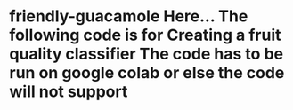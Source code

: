 # friendly-guacamole Here... The following code is for Creating a fruit quality classifier The code has to be run on google colab  or else the code will not support

